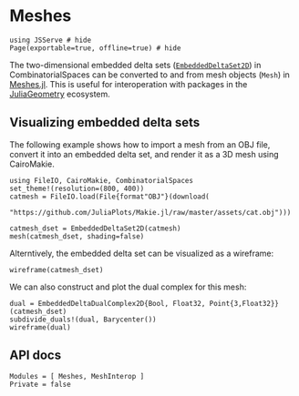 # Meshes

```@example cat
using JSServe # hide
Page(exportable=true, offline=true) # hide
```

The two-dimensional embedded delta sets ([`EmbeddedDeltaSet2D`](@ref)) in
CombinatorialSpaces can be converted to and from mesh objects (`Mesh`) in
[Meshes.jl](https://github.com/JuliaGeometry/Meshes.jl). This is useful for
interoperation with packages in the
[JuliaGeometry](https://github.com/JuliaGeometry) ecosystem.

## Visualizing embedded delta sets

The following example shows how to import a mesh from an OBJ file, convert it
into an embedded delta set, and render it as a 3D mesh using CairoMakie.

```@example cat
using FileIO, CairoMakie, CombinatorialSpaces
set_theme!(resolution=(800, 400))
catmesh = FileIO.load(File{format"OBJ"}(download(
  "https://github.com/JuliaPlots/Makie.jl/raw/master/assets/cat.obj")))

catmesh_dset = EmbeddedDeltaSet2D(catmesh)
mesh(catmesh_dset, shading=false)
```

Alterntively, the embedded delta set can be visualized as a wireframe:

```@example cat
wireframe(catmesh_dset)
```

We can also construct and plot the dual complex for this mesh:

```@example cat
dual = EmbeddedDeltaDualComplex2D{Bool, Float32, Point{3,Float32}}(catmesh_dset)
subdivide_duals!(dual, Barycenter())
wireframe(dual)
```

## API docs

```@autodocs
Modules = [ Meshes, MeshInterop ]
Private = false
```
